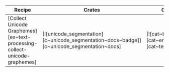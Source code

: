 | Recipe | Crates | Categories |
|--------|--------|------------|
| [Collect Unicode Graphemes][ex~text-processing-collect-unicode-graphemes] | [![unicode_segmentation][c~unicode_segmentation~docs~badge]][c~unicode_segmentation~docs] | [![cat~text-processing][cat~encoding~badge]][cat~text-processing] |
